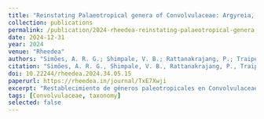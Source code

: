 ```yaml
---
title: "Reinstating Palaeotropical genera of Convolvulaceae: Argyreia, Stictocardia, Turbina and Astripomoea (tribe Ipomoeeae, subtribe Argyreiineae)"
collection: publications
permalink: /publication/2024-rheedea-reinstating-palaeotropical-genera.md
date: 2024-12-31
year: 2024
venue: "Rheedea"
authors: "Simões, A. R. G.; Shimpale, V. B.; Rattanakrajang, P.; Traiperm, P.; Kagame, S. P.; Huerta-Ramos, G.; Goray, S.; Gowda, V.; Nayi, T.; Moreira, A. L. C.; Barbosa, J. C. J.; More, S. S.; Paixão, C. P.; Atta-Adjei, P.; Williams, B. D.; Eserman, L. A."
citation: "Simões, A. R. G., Shimpale, V. B., Rattanakrajang, P., Traiperm, P., Kagame, S. P., <b>Huerta-Ramos, G.</b>, Goray, S., Gowda, V., Nayi, T., Moreira, A. L. C., Barbosa, J. C. J., More, S. S., Paixão, C. P., Atta-Adjei, P., Williams, B. D., & Eserman, L. A. (2024). Reinstating Palaeotropical genera of Convolvulaceae: Argyreia, Stictocardia, Turbina and Astripomoea (tribe Ipomoeeae, subtribe Argyreiineae). Rheedea, 34(5), 533–552. https://doi.org/10.22244/rheedea.2024.34.05.15"
doi: 10.22244/rheedea.2024.34.05.15
paperurl: https://rheedea.in/journal/TxE7Xwji
excerpt: "Restablecimiento de géneros paleotropicales en Convolvulaceae con base en evidencia morfológica y filogenómica."
tags: [Convolvulaceae, taxonomy]
selected: false
---
```

